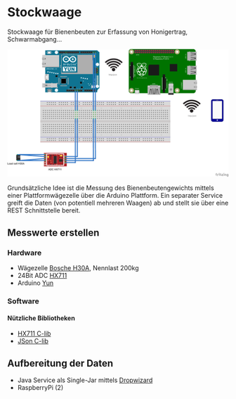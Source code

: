 # Stockwaage
Stockwaage für Bienenbeuten zur Erfassung von Honigertrag, Schwarmabgang...

![Basisaufbau](https://github.com/giselher9/stockwaage/blob/master/basic_buildup_Steckplatine.png)

Grundsätzliche Idee ist die Messung des Bienenbeutengewichts mittels einer Plattformwägezelle über die Arduino Plattform. Ein separater Service greift die Daten (von potentiell mehreren Waagen) ab und stellt sie über eine REST Schnittstelle bereit.

## Messwerte erstellen
### Hardware
* Wägezelle [Bosche H30A](http://www.bosche.eu/sites/default/files/prospekte/H30A.pdf), Nennlast 200kg
* 24Bit ADC [HX711](https://github.com/sparkfun/HX711-Load-Cell-Amplifier)
* Arduino [Yun](https://www.arduino.cc/en/Main/ArduinoBoardYun?from=Products.ArduinoYUN)

### Software
#### Nützliche Bibliotheken
* [HX711 C-lib](https://github.com/bogde/HX711)
* [JSon C-lib](https://github.com/bblanchon/ArduinoJson/wiki)

## Aufbereitung der Daten
* Java Service als Single-Jar mittels [Dropwizard](http://www.dropwizard.io/getting-started.html)
* RaspberryPi (2)
